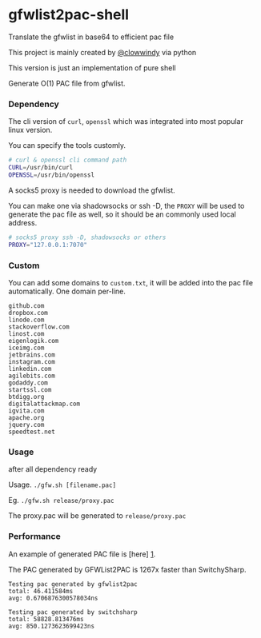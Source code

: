 gfwlist2pac-shell
=================

Translate the gfwlist in base64 to efficient pac file

This project is mainly created by [@clowwindy](https://github.com/clowwindy/gfwlist2pac) via python

This version is just an implementation of pure shell

Generate O(1) PAC file from gfwlist.

### Dependency
  The cli version of `curl`, `openssl` which was integrated into most popular linux version.

  You can specify the tools customly.

```bash
# curl & openssl cli command path
CURL=/usr/bin/curl
OPENSSL=/usr/bin/openssl
```
  A socks5 proxy is needed to download the gfwlist. 

  You can make one via shadowsocks or ssh -D, the `PROXY` will be used to generate the pac file as well, so it should be an commonly used local address.

```bash
# socks5 proxy ssh -D, shadowsocks or others
PROXY="127.0.0.1:7070"
```
### Custom
  You can add some domains to `custom.txt`, it will be added into the pac file automatically.
  One domain per-line.
```
github.com
dropbox.com
linode.com
stackoverflow.com
linost.com
eigenlogik.com
iceimg.com
jetbrains.com
instagram.com
linkedin.com
agilebits.com
godaddy.com
startssl.com
btdigg.org
digitalattackmap.com
igvita.com
apache.org
jquery.com
speedtest.net
```

### Usage
  after all dependency ready

  Usage. `./gfw.sh [filename.pac]`

  Eg. `./gfw.sh release/proxy.pac`

  The proxy.pac will be generated to `release/proxy.pac`

### Performance

An example of generated PAC file is [here] [1].

The PAC generated by GFWList2PAC is 1267x faster than SwitchySharp.

    Testing pac generated by gfwlist2pac
    total: 46.411584ms
    avg: 0.6706876300578034ns
    
    Testing pac generated by switchsharp
    total: 58828.813476ms
    avg: 850.1273623699423ns

[1]: https://gist.github.com/cuber/7e1cb2864ec139236b59
